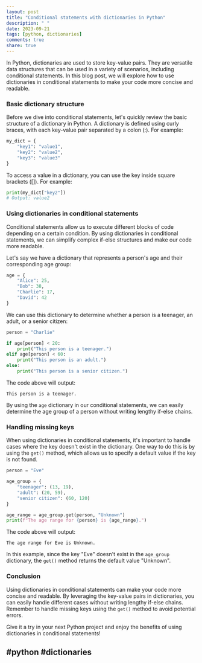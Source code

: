 ```yaml
---
layout: post
title: "Conditional statements with dictionaries in Python"
description: " "
date: 2023-09-21
tags: [python, dictionaries]
comments: true
share: true
---
```


In Python, dictionaries are used to store key-value pairs. They are versatile data structures that can be used in a variety of scenarios, including conditional statements. In this blog post, we will explore how to use dictionaries in conditional statements to make your code more concise and readable.

### Basic dictionary structure

Before we dive into conditional statements, let's quickly review the basic structure of a dictionary in Python. A dictionary is defined using curly braces, with each key-value pair separated by a colon (:). For example:

```python
my_dict = {
    "key1": "value1",
    "key2": "value2",
    "key3": "value3"
}
```

To access a value in a dictionary, you can use the key inside square brackets ([]). For example:

```python
print(my_dict["key2"])
# Output: value2
```

### Using dictionaries in conditional statements

Conditional statements allow us to execute different blocks of code depending on a certain condition. By using dictionaries in conditional statements, we can simplify complex if-else structures and make our code more readable.

Let's say we have a dictionary that represents a person's age and their corresponding age group:

```python
age = {
    "Alice": 25,
    "Bob": 38,
    "Charlie": 17,
    "David": 42
}
```

We can use this dictionary to determine whether a person is a teenager, an adult, or a senior citizen:

```python
person = "Charlie"

if age[person] < 20:
    print("This person is a teenager.")
elif age[person] < 60:
    print("This person is an adult.")
else:
    print("This person is a senior citizen.")
```

The code above will output:

```
This person is a teenager.
```

By using the `age` dictionary in our conditional statements, we can easily determine the age group of a person without writing lengthy if-else chains.

### Handling missing keys

When using dictionaries in conditional statements, it's important to handle cases where the key doesn't exist in the dictionary. One way to do this is by using the `get()` method, which allows us to specify a default value if the key is not found.

```python
person = "Eve"

age_group = {
    "teenager": (13, 19),
    "adult": (20, 59),
    "senior citizen": (60, 120)
}

age_range = age_group.get(person, "Unknown")
print(f"The age range for {person} is {age_range}.")
```

The code above will output:

```
The age range for Eve is Unknown.
```

In this example, since the key "Eve" doesn't exist in the `age_group` dictionary, the `get()` method returns the default value "Unknown".

### Conclusion

Using dictionaries in conditional statements can make your code more concise and readable. By leveraging the key-value pairs in dictionaries, you can easily handle different cases without writing lengthy if-else chains. Remember to handle missing keys using the `get()` method to avoid potential errors.

Give it a try in your next Python project and enjoy the benefits of using dictionaries in conditional statements!

## #python #dictionaries